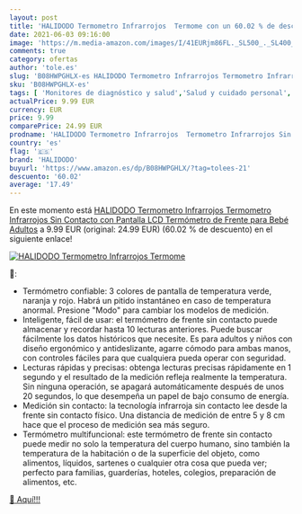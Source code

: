 ```yaml
---
layout: post
title: 'HALIDODO Termometro Infrarrojos  Termome con un 60.02 % de descuento'
date: 2021-06-03 09:16:00
image: 'https://m.media-amazon.com/images/I/41EURjm86FL._SL500_._SL400_.jpg'
comments: true
category: ofertas
author: 'tole.es'
slug: 'B08HWPGHLX-es HALIDODO Termometro Infrarrojos Termometro Infrarrojos Sin...'
sku: 'B08HWPGHLX-es'
tags: [ 'Monitores de diagnóstico y salud','Salud y cuidado personal','Suministros y equipamiento médico','Termómetros de frente','Termómetros médicos','Termómetros y accesorios','bebé','halidodo', ]
actualPrice: 9.99 EUR
currency: EUR
price: 9.99
comparePrice: 24.99 EUR
prodname: 'HALIDODO Termometro Infrarrojos  Termometro Infrarrojos Sin Contacto con Pantalla LCD  Termómetro de Frente para Bebé  Adultos'
country: 'es'
flag: '🇪🇸'
brand: 'HALIDODO'
buyurl: 'https://www.amazon.es/dp/B08HWPGHLX/?tag=tolees-21'
descuento: '60.02'
average: '17.49'
---
```


En este momento está [HALIDODO Termometro Infrarrojos  Termometro Infrarrojos Sin Contacto con Pantalla LCD  Termómetro de Frente para Bebé  Adultos](https://www.amazon.es/dp/B08HWPGHLX/?tag=tolees-21) a 9.99 EUR (original: 24.99 EUR) (60.02 %  de descuento) en el siguiente enlace!

[![HALIDODO Termometro Infrarrojos  Termome](https://m.media-amazon.com/images/I/41EURjm86FL._SL500_._SL400_.jpg)](https://www.amazon.es/dp/B08HWPGHLX/?tag=tolees-21)

🔎:

- Termómetro confiable: 3 colores de pantalla de temperatura verde, naranja y rojo. Habrá un pitido instantáneo en caso de temperatura anormal. Presione "Modo" para cambiar los modelos de medición.
- Inteligente, fácil de usar: el termómetro de frente sin contacto puede almacenar y recordar hasta 10 lecturas anteriores. Puede buscar fácilmente los datos históricos que necesite. Es para adultos y niños con diseño ergonómico y antideslizante, agarre cómodo para ambas manos, con controles fáciles para que cualquiera pueda operar con seguridad.
- Lecturas rápidas y precisas: obtenga lecturas precisas rápidamente en 1 segundo y el resultado de la medición refleja realmente la temperatura. Sin ninguna operación, se apagará automáticamente después de unos 20 segundos, lo que desempeña un papel de bajo consumo de energía.
- Medición sin contacto: la tecnología infrarroja sin contacto lee desde la frente sin contacto físico. Una distancia de medición de entre 5 y 8 cm hace que el proceso de medición sea más seguro.
- Termómetro multifuncional: este termómetro de frente sin contacto puede medir no solo la temperatura del cuerpo humano, sino también la temperatura de la habitación o de la superficie del objeto, como alimentos, líquidos, sartenes o cualquier otra cosa que pueda ver; perfecto para familias, guarderías, hoteles, colegios, preparación de alimentos, etc.

[🛒 Aquí!!!](https://www.amazon.es/dp/B08HWPGHLX/?tag=tolees-21)
